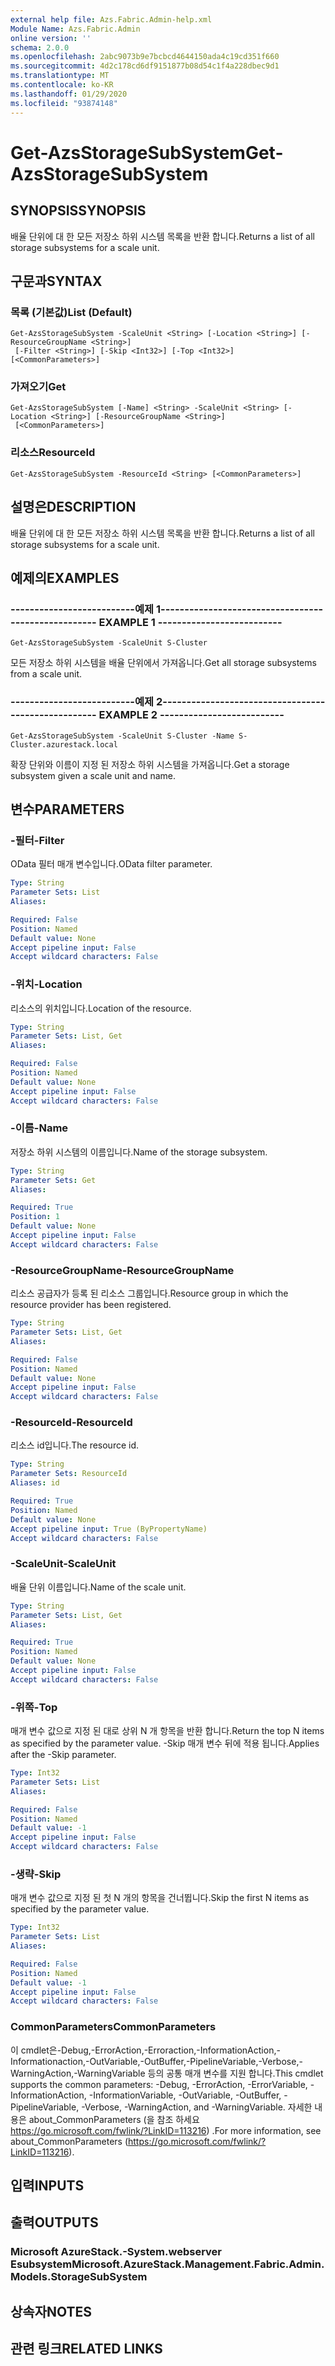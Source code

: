 ```yaml
---
external help file: Azs.Fabric.Admin-help.xml
Module Name: Azs.Fabric.Admin
online version: ''
schema: 2.0.0
ms.openlocfilehash: 2abc9073b9e7bcbcd4644150ada4c19cd351f660
ms.sourcegitcommit: 4d2c178cd6df9151877b08d54c1f4a228dbec9d1
ms.translationtype: MT
ms.contentlocale: ko-KR
ms.lasthandoff: 01/29/2020
ms.locfileid: "93874148"
---
```

# <span data-ttu-id="e0491-101">Get-AzsStorageSubSystem</span><span class="sxs-lookup"><span data-stu-id="e0491-101">Get-AzsStorageSubSystem</span></span>

## <span data-ttu-id="e0491-102">SYNOPSIS</span><span class="sxs-lookup"><span data-stu-id="e0491-102">SYNOPSIS</span></span>
<span data-ttu-id="e0491-103">배율 단위에 대 한 모든 저장소 하위 시스템 목록을 반환 합니다.</span><span class="sxs-lookup"><span data-stu-id="e0491-103">Returns a list of all storage subsystems for a scale unit.</span></span>

## <span data-ttu-id="e0491-104">구문과</span><span class="sxs-lookup"><span data-stu-id="e0491-104">SYNTAX</span></span>

### <span data-ttu-id="e0491-105">목록 (기본값)</span><span class="sxs-lookup"><span data-stu-id="e0491-105">List (Default)</span></span>
```
Get-AzsStorageSubSystem -ScaleUnit <String> [-Location <String>] [-ResourceGroupName <String>]
 [-Filter <String>] [-Skip <Int32>] [-Top <Int32>] [<CommonParameters>]
```

### <span data-ttu-id="e0491-106">가져오기</span><span class="sxs-lookup"><span data-stu-id="e0491-106">Get</span></span>
```
Get-AzsStorageSubSystem [-Name] <String> -ScaleUnit <String> [-Location <String>] [-ResourceGroupName <String>]
 [<CommonParameters>]
```

### <span data-ttu-id="e0491-107">리소스</span><span class="sxs-lookup"><span data-stu-id="e0491-107">ResourceId</span></span>
```
Get-AzsStorageSubSystem -ResourceId <String> [<CommonParameters>]
```

## <span data-ttu-id="e0491-108">설명은</span><span class="sxs-lookup"><span data-stu-id="e0491-108">DESCRIPTION</span></span>
<span data-ttu-id="e0491-109">배율 단위에 대 한 모든 저장소 하위 시스템 목록을 반환 합니다.</span><span class="sxs-lookup"><span data-stu-id="e0491-109">Returns a list of all storage subsystems for a scale unit.</span></span>

## <span data-ttu-id="e0491-110">예제의</span><span class="sxs-lookup"><span data-stu-id="e0491-110">EXAMPLES</span></span>

### <span data-ttu-id="e0491-111">--------------------------예제 1--------------------------</span><span class="sxs-lookup"><span data-stu-id="e0491-111">-------------------------- EXAMPLE 1 --------------------------</span></span>
```
Get-AzsStorageSubSystem -ScaleUnit S-Cluster
```

<span data-ttu-id="e0491-112">모든 저장소 하위 시스템을 배율 단위에서 가져옵니다.</span><span class="sxs-lookup"><span data-stu-id="e0491-112">Get all storage subsystems from a scale unit.</span></span>

### <span data-ttu-id="e0491-113">--------------------------예제 2--------------------------</span><span class="sxs-lookup"><span data-stu-id="e0491-113">-------------------------- EXAMPLE 2 --------------------------</span></span>
```
Get-AzsStorageSubSystem -ScaleUnit S-Cluster -Name S-Cluster.azurestack.local
```

<span data-ttu-id="e0491-114">확장 단위와 이름이 지정 된 저장소 하위 시스템을 가져옵니다.</span><span class="sxs-lookup"><span data-stu-id="e0491-114">Get a storage subsystem given a scale unit and name.</span></span>

## <span data-ttu-id="e0491-115">변수</span><span class="sxs-lookup"><span data-stu-id="e0491-115">PARAMETERS</span></span>

### <span data-ttu-id="e0491-116">-필터</span><span class="sxs-lookup"><span data-stu-id="e0491-116">-Filter</span></span>
<span data-ttu-id="e0491-117">OData 필터 매개 변수입니다.</span><span class="sxs-lookup"><span data-stu-id="e0491-117">OData filter parameter.</span></span>

```yaml
Type: String
Parameter Sets: List
Aliases:

Required: False
Position: Named
Default value: None
Accept pipeline input: False
Accept wildcard characters: False
```

### <span data-ttu-id="e0491-118">-위치</span><span class="sxs-lookup"><span data-stu-id="e0491-118">-Location</span></span>
<span data-ttu-id="e0491-119">리소스의 위치입니다.</span><span class="sxs-lookup"><span data-stu-id="e0491-119">Location of the resource.</span></span>

```yaml
Type: String
Parameter Sets: List, Get
Aliases:

Required: False
Position: Named
Default value: None
Accept pipeline input: False
Accept wildcard characters: False
```

### <span data-ttu-id="e0491-120">-이름</span><span class="sxs-lookup"><span data-stu-id="e0491-120">-Name</span></span>
<span data-ttu-id="e0491-121">저장소 하위 시스템의 이름입니다.</span><span class="sxs-lookup"><span data-stu-id="e0491-121">Name of the storage subsystem.</span></span>

```yaml
Type: String
Parameter Sets: Get
Aliases:

Required: True
Position: 1
Default value: None
Accept pipeline input: False
Accept wildcard characters: False
```

### <span data-ttu-id="e0491-122">-ResourceGroupName</span><span class="sxs-lookup"><span data-stu-id="e0491-122">-ResourceGroupName</span></span>
<span data-ttu-id="e0491-123">리소스 공급자가 등록 된 리소스 그룹입니다.</span><span class="sxs-lookup"><span data-stu-id="e0491-123">Resource group in which the resource provider has been registered.</span></span>

```yaml
Type: String
Parameter Sets: List, Get
Aliases:

Required: False
Position: Named
Default value: None
Accept pipeline input: False
Accept wildcard characters: False
```

### <span data-ttu-id="e0491-124">-ResourceId</span><span class="sxs-lookup"><span data-stu-id="e0491-124">-ResourceId</span></span>
<span data-ttu-id="e0491-125">리소스 id입니다.</span><span class="sxs-lookup"><span data-stu-id="e0491-125">The resource id.</span></span>

```yaml
Type: String
Parameter Sets: ResourceId
Aliases: id

Required: True
Position: Named
Default value: None
Accept pipeline input: True (ByPropertyName)
Accept wildcard characters: False
```

### <span data-ttu-id="e0491-126">-ScaleUnit</span><span class="sxs-lookup"><span data-stu-id="e0491-126">-ScaleUnit</span></span>
<span data-ttu-id="e0491-127">배율 단위 이름입니다.</span><span class="sxs-lookup"><span data-stu-id="e0491-127">Name of the scale unit.</span></span>

```yaml
Type: String
Parameter Sets: List, Get
Aliases:

Required: True
Position: Named
Default value: None
Accept pipeline input: False
Accept wildcard characters: False
```

### <span data-ttu-id="e0491-128">-위쪽</span><span class="sxs-lookup"><span data-stu-id="e0491-128">-Top</span></span>
<span data-ttu-id="e0491-129">매개 변수 값으로 지정 된 대로 상위 N 개 항목을 반환 합니다.</span><span class="sxs-lookup"><span data-stu-id="e0491-129">Return the top N items as specified by the parameter value.</span></span>
<span data-ttu-id="e0491-130">-Skip 매개 변수 뒤에 적용 됩니다.</span><span class="sxs-lookup"><span data-stu-id="e0491-130">Applies after the -Skip parameter.</span></span>

```yaml
Type: Int32
Parameter Sets: List
Aliases:

Required: False
Position: Named
Default value: -1
Accept pipeline input: False
Accept wildcard characters: False
```

### <span data-ttu-id="e0491-131">-생략</span><span class="sxs-lookup"><span data-stu-id="e0491-131">-Skip</span></span>
<span data-ttu-id="e0491-132">매개 변수 값으로 지정 된 첫 N 개의 항목을 건너뜁니다.</span><span class="sxs-lookup"><span data-stu-id="e0491-132">Skip the first N items as specified by the parameter value.</span></span>

```yaml
Type: Int32
Parameter Sets: List
Aliases:

Required: False
Position: Named
Default value: -1
Accept pipeline input: False
Accept wildcard characters: False
```

### <span data-ttu-id="e0491-133">CommonParameters</span><span class="sxs-lookup"><span data-stu-id="e0491-133">CommonParameters</span></span>
<span data-ttu-id="e0491-134">이 cmdlet은-Debug,-ErrorAction,-Erroraction,-InformationAction,-Informationaction,-OutVariable,-OutBuffer,-PipelineVariable,-Verbose,-WarningAction,-WarningVariable 등의 공통 매개 변수를 지원 합니다.</span><span class="sxs-lookup"><span data-stu-id="e0491-134">This cmdlet supports the common parameters: -Debug, -ErrorAction, -ErrorVariable, -InformationAction, -InformationVariable, -OutVariable, -OutBuffer, -PipelineVariable, -Verbose, -WarningAction, and -WarningVariable.</span></span> <span data-ttu-id="e0491-135">자세한 내용은 about_CommonParameters (을 참조 하세요 https://go.microsoft.com/fwlink/?LinkID=113216) .</span><span class="sxs-lookup"><span data-stu-id="e0491-135">For more information, see about_CommonParameters (https://go.microsoft.com/fwlink/?LinkID=113216).</span></span>

## <span data-ttu-id="e0491-136">입력</span><span class="sxs-lookup"><span data-stu-id="e0491-136">INPUTS</span></span>

## <span data-ttu-id="e0491-137">출력</span><span class="sxs-lookup"><span data-stu-id="e0491-137">OUTPUTS</span></span>

### <span data-ttu-id="e0491-138">Microsoft AzureStack.-System.webserver Esubsystem</span><span class="sxs-lookup"><span data-stu-id="e0491-138">Microsoft.AzureStack.Management.Fabric.Admin.Models.StorageSubSystem</span></span>
## <span data-ttu-id="e0491-139">상속자</span><span class="sxs-lookup"><span data-stu-id="e0491-139">NOTES</span></span>

## <span data-ttu-id="e0491-140">관련 링크</span><span class="sxs-lookup"><span data-stu-id="e0491-140">RELATED LINKS</span></span>
